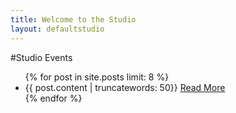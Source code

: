 ```yaml
---
title: Welcome to the Studio
layout: defaultstudio
---
```


#Studio Events

<ul>
  {% for post in site.posts limit: 8 %}
    <li>{{ post.content | truncatewords: 50}} <a href="{{ post.url }}">Read More</a></li>
  {% endfor %}
</ul>